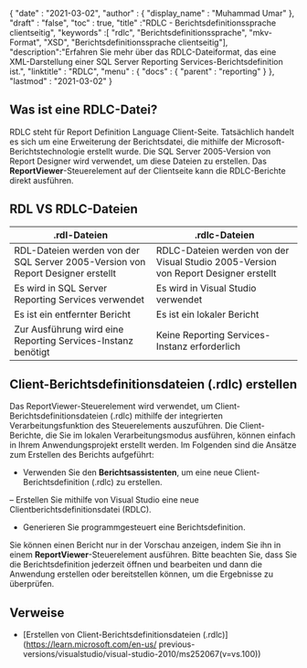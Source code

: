 {
  "date" : "2021-03-02",
  "author" : {
    "display_name" : "Muhammad Umar"
},
  "draft" : "false",
  "toc" : true,
  "title" :"RDLC - Berichtsdefinitionssprache clientseitig",
  "keywords" :[ "rdlc", "Berichtsdefinitionssprache", "mkv-Format", "XSD", "Berichtsdefinitionssprache clientseitig"],
  "description":"Erfahren Sie mehr über das RDLC-Dateiformat, das eine XML-Darstellung einer SQL Server Reporting Services-Berichtsdefinition ist.",
  "linktitle" : "RDLC",
  "menu" : {
    "docs" : {
      "parent" : "reporting"
}
},
  "lastmod" : "2021-03-02"
}

## Was ist eine RDLC-Datei? ##

RDLC steht für Report Definition Language Client-Seite. Tatsächlich handelt es sich um eine Erweiterung der Berichtsdatei, die mithilfe der Microsoft-Berichtstechnologie erstellt wurde. Die SQL Server 2005-Version von Report Designer wird verwendet, um diese Dateien zu erstellen. Das **ReportViewer**-Steuerelement auf der Clientseite kann die RDLC-Berichte direkt ausführen.

## RDL VS RDLC-Dateien
|.rdl-Dateien |.rdlc-Dateien|
---|---|
|RDL-Dateien werden von der SQL Server 2005-Version von Report Designer erstellt|RDLC-Dateien werden von der Visual Studio 2005-Version von Report Designer erstellt|
|Es wird in SQL Server Reporting Services verwendet|Es wird in Visual Studio verwendet|
|Es ist ein entfernter Bericht|Es ist ein lokaler Bericht|
|Zur Ausführung wird eine Reporting Services-Instanz benötigt|Keine Reporting Services-Instanz erforderlich|

## Client-Berichtsdefinitionsdateien (.rdlc) erstellen
Das ReportViewer-Steuerelement wird verwendet, um Client-Berichtsdefinitionsdateien (.rdlc) mithilfe der integrierten Verarbeitungsfunktion des Steuerelements auszuführen. Die Client-Berichte, die Sie im lokalen Verarbeitungsmodus ausführen, können einfach in Ihrem Anwendungsprojekt erstellt werden. Im Folgenden sind die Ansätze zum Erstellen des Berichts aufgeführt:

- Verwenden Sie den **Berichtsassistenten**, um eine neue Client-Berichtsdefinition (.rdlc) zu erstellen.

– Erstellen Sie mithilfe von Visual Studio eine neue Clientberichtsdefinitionsdatei (RDLC).

- Generieren Sie programmgesteuert eine Berichtsdefinition.


Sie können einen Bericht nur in der Vorschau anzeigen, indem Sie ihn in einem **ReportViewer**-Steuerelement ausführen. Bitte beachten Sie, dass Sie die Berichtsdefinition jederzeit öffnen und bearbeiten und dann die Anwendung erstellen oder bereitstellen können, um die Ergebnisse zu überprüfen.

## Verweise ##

- [Erstellen von Client-Berichtsdefinitionsdateien (.rdlc)](https://learn.microsoft.com/en-us/ previous-versions/visualstudio/visual-studio-2010/ms252067(v=vs.100))

